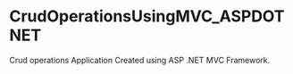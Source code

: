 # CrudOperationsUsingMVC_ASPDOTNET
Crud operations Application Created using ASP .NET MVC Framework.
